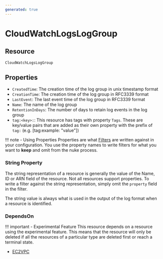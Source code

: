 ```yaml
---
generated: true
---
```


# CloudWatchLogsLogGroup


## Resource

```text
CloudWatchLogsLogGroup
```

## Properties


- `CreatedTime`: The creation time of the log group in unix timestamp format
- `CreationTime`: The creation time of the log group in RFC3339 format
- `LastEvent`: The last event time of the log group in RFC3339 format
- `Name`: The name of the log group
- `RetentionInDays`: The number of days to retain log events in the log group
- `tag:<key>:`: This resource has tags with property `Tags`. These are key/value pairs that are
	added as their own property with the prefix of `tag:` (e.g. [tag:example: "value"]) 

!!! note - Using Properties
    Properties are what [Filters](../config-filtering.md) are written against in your configuration. You use the property
    names to write filters for what you want to **keep** and omit from the nuke process.

### String Property

The string representation of a resource is generally the value of the Name, ID or ARN field of the resource. Not all
resources support properties. To write a filter against the string representation, simply omit the `property` field in
the filter.

The string value is always what is used in the output of the log format when a resource is identified.

### DependsOn

!!! important - Experimental Feature
    This resource depends on a resource using the experimental feature. This means that the resource will
    only be deleted if all the resources of a particular type are deleted first or reach a terminal state.

- [EC2VPC](./ec2-vpc.md)

